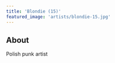 ```yaml
---
title: 'Blondie (15)'
featured_image: 'artists/blondie-15.jpg'
---
```


## About

Polish punk artist
